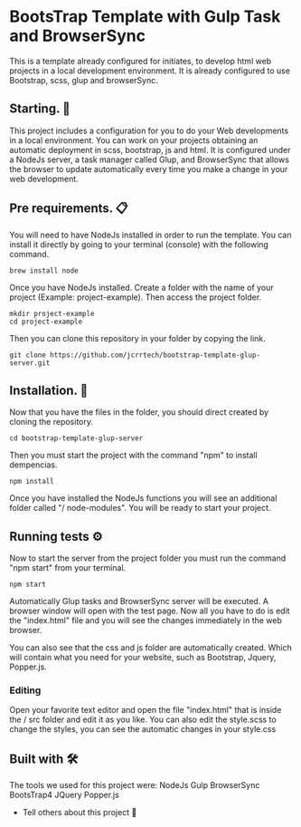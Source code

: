 # BootsTrap Template with Gulp Task and BrowserSync

This is a template already configured for initiates, to develop html web projects in a local development environment. It is already configured to use Bootstrap, scss, glup and browserSync.

## Starting. 🚀
This project includes a configuration for you to do your Web developments in a local environment. You can work on your projects obtaining an automatic deployment in scss, bootstrap, js and html. It is configured under a NodeJs server, a task manager called Glup, and BrowserSync that allows the browser to update automatically every time you make a change in your web development.

## Pre requirements. 📋

You will need to have NodeJs installed in order to run the template. You can install it directly by going to your terminal (console) with the following command.

```
brew install node
```

Once you have NodeJs installed. Create a folder with the name of your project (Example: project-example). Then access the project folder.

```
mkdir project-example
cd project-example
```

Then you can clone this repository in your folder by copying the link.

```
git clone https://github.com/jcrrtech/bootstrap-template-glup-server.git
```

## Installation. 🔧
Now that you have the files in the folder, you should direct created by cloning the repository.

```
cd bootstrap-template-glup-server
```

Then you must start the project with the command "npm" to install dempencias.

```
npm install
```

Once you have installed the NodeJs functions you will see an additional folder called "/ node-modules". You will be ready to start your project.

## Running tests ⚙️

Now to start the server from the project folder you must run the command "npm start" from your terminal.

```
npm start
```

Automatically Glup tasks and BrowserSync server will be executed. A browser window will open with the test page. Now all you have to do is edit the "index.html" file and you will see the changes immediately in the web browser.

You can also see that the css and js folder are automatically created. Which will contain what you need for your website, such as Bootstrap, Jquery, Popper.js.

### Editing
Open your favorite text editor and open the file "index.html" that is inside the / src folder and edit it as you like. You can also edit the style.scss to change the styles, you can see the automatic changes in your style.css

## Built with 🛠️

The tools we used for this project were:
NodeJs
Gulp
BrowserSync
BootsTrap4
JQuery
Popper.js

* Tell others about this project 📢